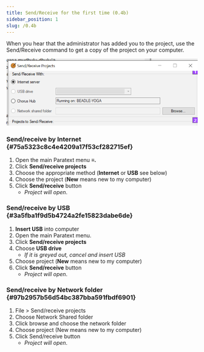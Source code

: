 ```yaml
---
title: Send/Receive for the first time (0.4b)
sidebar_position: 1
slug: /0.4b
---
```




When you hear that the administrator has added you to the project, use the Send/Receive command to get a copy of the project on your computer.


![](/notion_imgs/1833304529.png)


### Send/receive by Internet {#75a5323c8c4e4209a17f53cf282715ef}

1. Open the main Paratext menu **≡.**
1. Click **Send/receive projects**
1. Choose the appropriate method (**Internet** or **USB** see below)
1. Choose the project (**New** means new to my computer)
1. Click **Send/receive** button
	- _Project will open_.

### Send/receive by USB {#3a5fba1f9d5b4724a2fe15823dabe6de}

1. **Insert USB** into computer
1. Open the main Paratext menu.
1. Click **Send/receive projects**
1. Choose **USB drive**
	- _If it is greyed out, cancel and insert USB_
1. Choose project (**New** means new to my computer)
1. Click **Send/receive** button
	- _Project will open_.

### Send/receive by Network folder {#97b2957b56d54bc387bba591fbdf6901}

1. File &gt; Send/receive projects
1. Choose Network Shared folder
1. Click browse and choose the network folder
1. Choose project (New means new to my computer)
1. Click Send/receive button
	- _Project will open_.
